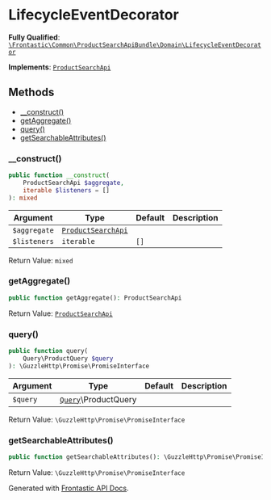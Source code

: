 #  LifecycleEventDecorator

**Fully Qualified**: [`\Frontastic\Common\ProductSearchApiBundle\Domain\LifecycleEventDecorator`](../../../../src/php/ProductSearchApiBundle/Domain/LifecycleEventDecorator.php)

**Implements**: [`ProductSearchApi`](ProductSearchApi.md)

## Methods

* [__construct()](#__construct)
* [getAggregate()](#getaggregate)
* [query()](#query)
* [getSearchableAttributes()](#getsearchableattributes)

### __construct()

```php
public function __construct(
    ProductSearchApi $aggregate,
    iterable $listeners = []
): mixed
```

Argument|Type|Default|Description
--------|----|-------|-----------
`$aggregate`|[`ProductSearchApi`](ProductSearchApi.md)||
`$listeners`|`iterable`|`[]`|

Return Value: `mixed`

### getAggregate()

```php
public function getAggregate(): ProductSearchApi
```

Return Value: [`ProductSearchApi`](ProductSearchApi.md)

### query()

```php
public function query(
    Query\ProductQuery $query
): \GuzzleHttp\Promise\PromiseInterface
```

Argument|Type|Default|Description
--------|----|-------|-----------
`$query`|[`Query`](../../ProductApiBundle/Domain/ProductApi/Query.md)\ProductQuery||

Return Value: `\GuzzleHttp\Promise\PromiseInterface`

### getSearchableAttributes()

```php
public function getSearchableAttributes(): \GuzzleHttp\Promise\PromiseInterface
```

Return Value: `\GuzzleHttp\Promise\PromiseInterface`

Generated with [Frontastic API Docs](https://github.com/FrontasticGmbH/apidocs).
